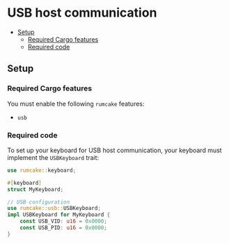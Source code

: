 # USB host communication

<!--toc:start-->
  - [Setup](#setup)
    - [Required Cargo features](#required-cargo-features)
    - [Required code](#required-code)
<!--toc:end-->

## Setup

### Required Cargo features

You must enable the following `rumcake` features:

- `usb`

### Required code

To set up your keyboard for USB host communication, your keyboard must implement the `USBKeyboard` trait:

```rust
use rumcake::keyboard;

#[keyboard]
struct MyKeyboard;

// USB configuration
use rumcake::usb::USBKeyboard;
impl USBKeyboard for MyKeyboard {
    const USB_VID: u16 = 0x0000;
    const USB_PID: u16 = 0x0000;
}
```
